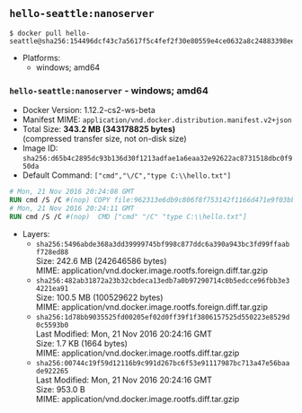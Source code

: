 ## `hello-seattle:nanoserver`

```console
$ docker pull hello-seattle@sha256:154496dcf43c7a5617f5c4fef2f30e80559e4ce0632a8c24883398ee55d1cfa9
```

-	Platforms:
	-	windows; amd64

### `hello-seattle:nanoserver` - windows; amd64

-	Docker Version: 1.12.2-cs2-ws-beta
-	Manifest MIME: `application/vnd.docker.distribution.manifest.v2+json`
-	Total Size: **343.2 MB (343178825 bytes)**  
	(compressed transfer size, not on-disk size)
-	Image ID: `sha256:d65b4c2895dc93b136d30f1213adfae1a6eaa32e92622ac8731518dbc0f950da`
-	Default Command: `["cmd","\/C","type C:\\hello.txt"]`

```dockerfile
# Mon, 21 Nov 2016 20:24:08 GMT
RUN cmd /S /C #(nop) COPY file:962313e6db9c806f8f753142f1166d471e9f03bba14f92fa90ab5bf971c799cf in C: 
# Mon, 21 Nov 2016 20:24:11 GMT
RUN cmd /S /C #(nop)  CMD ["cmd" "/C" "type C:\\hello.txt"]
```

-	Layers:
	-	`sha256:5496abde368a3dd39999745bf998c877ddc6a390a943bc3fd99ffaabf728ed88`  
		Size: 242.6 MB (242646586 bytes)  
		MIME: application/vnd.docker.image.rootfs.foreign.diff.tar.gzip
	-	`sha256:482ab31872a23b32cbdeca13edb7a0b97290714c0b5edcce96fbb3e34221ea91`  
		Size: 100.5 MB (100529622 bytes)  
		MIME: application/vnd.docker.image.rootfs.foreign.diff.tar.gzip
	-	`sha256:1d78bb9035525fd00205ef02d0ff39f1f3806157525d550223e8529d0c5593b0`  
		Last Modified: Mon, 21 Nov 2016 20:24:16 GMT  
		Size: 1.7 KB (1664 bytes)  
		MIME: application/vnd.docker.image.rootfs.diff.tar.gzip
	-	`sha256:00744c19f59d12116b9c991d267bc6f53e91117987bc713a47e56baade922265`  
		Last Modified: Mon, 21 Nov 2016 20:24:16 GMT  
		Size: 953.0 B  
		MIME: application/vnd.docker.image.rootfs.diff.tar.gzip
